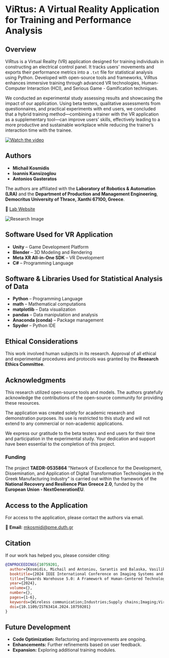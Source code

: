 # ViRtus: A Virtual Reality Application for Training and Performance Analysis

## Overview

ViRtus is a Virtual Reality (VR) application designed for training individuals in constructing an electrical control panel. It tracks users' movements and exports their performance metrics into a `.txt` file for statistical analysis using Python. Developed with open-source tools and frameworks, ViRtus enhances immersive training through advanced VR technologies, Human-Computer Interaction (HCI), and Serious Game - Gamification techniques.

We conducted an experimental study assessing results and showcasing the impact of our application. Using beta testers, qualitative assessments from questionnaires, and practical experiments with end users, we concluded that a hybrid training method—combining a trainer with the VR application as a supplementary tool—can improve users’ skills, effectively leading to a more productive and sustainable workplace while reducing the trainer’s interaction time with the trainee.

[![Watch the video](https://img.youtube.com/vi/ec9R-HtQj-c/0.jpg)](https://www.youtube.com/watch?v=ec9R-HtQj-c)

## Authors

- **Michail Kosmidis**
- **Ioannis Kansizoglou**
- **Antonios Gasteratos**

The authors are affiliated with the **Laboratory of Robotics & Automation (LRA)** and the **Department of Production and Management Engineering**, **Democritus University of Thrace, Xanthi 67100, Greece**.

🔗 [Lab Website](https://robotics.pme.duth.gr)

![Research Image](https://github.com/user-attachments/assets/8be25327-b873-42f0-b2c3-851ff91c8d9c)

## Software Used for VR Application

- **Unity** – Game Development Platform
- **Blender** – 3D Modeling and Rendering
- **Meta XR All-in-One SDK** – VR Development
- **C#** – Programming Language

## Software & Libraries Used for Statistical Analysis of Data

- **Python** – Programming Language
- **math** – Mathematical computations
- **matplotlib** – Data visualization
- **pandas** – Data manipulation and analysis
- **Anaconda (conda)** – Package management
- **Spyder** – Python IDE

## Ethical Considerations

This work involved human subjects in its research. Approval of all ethical and experimental procedures and protocols was granted by the **Research Ethics Committee**.

## Acknowledgments

This research utilized open-source tools and models. The authors gratefully acknowledge the contributions of the open-source community for providing these resources.

The application was created solely for academic research and demonstration purposes. Its use is restricted to this study and will not extend to any commercial or non-academic applications.

We express our gratitude to the beta testers and end users for their time and participation in the experimental study. Your dedication and support have been essential to the completion of this project.

### Funding
The project **TAEDR-0535864** "Network of Excellence for the Development, Dissemination, and Application of Digital Transformation Technologies in the Greek Manufacturing Industry" is carried out within the framework of the **National Recovery and Resilience Plan Greece 2.0**, funded by the **European Union - NextGenerationEU**.

## Access to the Application

For access to the application, please contact the authors via email.

📧 **Email:** [mkosmidi@pme.duth.gr](mailto:mkosmidi@pme.duth.gr)

## Citation

If our work has helped you, please consider citing:

```bibtex
@INPROCEEDINGS{10759201,
  author={Kosmidis, Michail and Antoniou, Sarantis and Balaska, Vasiliki and Kansizoglou, Ioannis and Gasteratos, Antonios},
  booktitle={2024 IEEE International Conference on Imaging Systems and Techniques (IST)},
  title={Towards Warehouse 5.0: A Framework of Human-Centered Technologies},
  year={2024},
  volume={},
  number={},
  pages={1-6},
  keywords={Wireless communication;Industries;Supply chains;Imaging;Virtual reality;Industrial robots;Telecommunications;Personnel;Low latency communication;Fifth Industrial Revolution;Augmented Reality;Virtual Reality;5G technology;Warehouse 5.0;vertical industries},
  doi={10.1109/IST63414.2024.10759201}
}
```

## Future Development

- **Code Optimization:** Refactoring and improvements are ongoing.
- **Enhancements:** Further refinements based on user feedback.
- **Expansion:** Exploring additional training modules.
